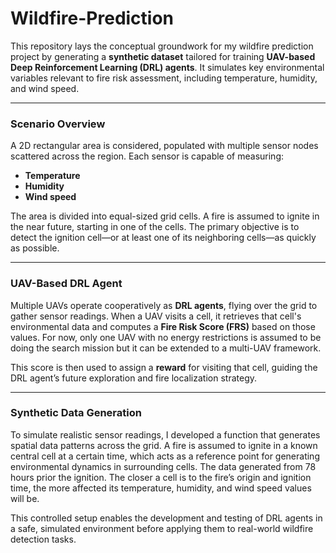 # Wildfire-Prediction
This repository lays the conceptual groundwork for my wildfire prediction project by generating a **synthetic dataset** tailored for training **UAV-based Deep Reinforcement Learning (DRL) agents**. It simulates key environmental variables relevant to fire risk assessment, including temperature, humidity, and wind speed.

---

### Scenario Overview

A 2D rectangular area is considered, populated with multiple sensor nodes scattered across the region. Each sensor is capable of measuring:

- **Temperature**
- **Humidity**
- **Wind speed**

The area is divided into equal-sized grid cells. A fire is assumed to ignite in the near future, starting in one of the cells. The primary objective is to detect the ignition cell—or at least one of its neighboring cells—as quickly as possible.

---

### UAV-Based DRL Agent

Multiple UAVs operate cooperatively as **DRL agents**, flying over the grid to gather sensor readings. When a UAV visits a cell, it retrieves that cell's environmental data and computes a **Fire Risk Score (FRS)** based on those values. For now, only one UAV with no energy restrictions is assumed to be doing the search mission but it can be extended to a multi-UAV framework.

This score is then used to assign a **reward** for visiting that cell, guiding the DRL agent’s future exploration and fire localization strategy.

---

### Synthetic Data Generation

To simulate realistic sensor readings, I developed a function that generates spatial data patterns across the grid. A fire is assumed to ignite in a known central cell at a certain time, which acts as a reference point for generating environmental dynamics in surrounding cells. The data generated from 78 hours prior the ignition. The closer a cell is to the fire’s origin and ignition time, the more affected its temperature, humidity, and wind speed values will be.

This controlled setup enables the development and testing of DRL agents in a safe, simulated environment before applying them to real-world wildfire detection tasks.


